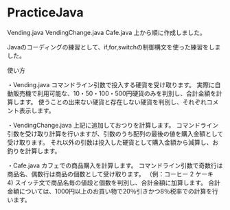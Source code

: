 # PracticeJava

Vending.java
VendingChange.java
Cafe.java
上から順に作成しました。

Javaのコーディングの練習として、if,for,switchの制御構文を使った練習をしました。

使い方

・Vending.java
コマンドライン引数で投入する硬貨を受け取ります。
実際に自動販売機で利用可能な、10・50・100・500円硬貨のみを判別し、合計金額を計算します。
使うことの出来ない硬貨と存在しない硬貨を判別し、それぞれコメント表示します。

・VendingChange.java
上記に追加しておつりを計算します。
コマンドライン引数を受け取り計算を行いますが、引数のうち配列の最後の値を購入金額として受け取ります。
それ以外の引数は投入した硬貨として購入金額から減算し、お釣りを計算します。

・Cafe.java
カフェでの商品購入を計算します。
コマンドライン引数で奇数行は商品名、偶数行は商品の個数として受け取ります。
（例：コーヒー 2 ケーキ　4)
スイッチ文で商品名毎の値段と個数を判別し、合計金額に加算します。
合計金額については、1000円以上のお買い物で20％引きかつ8％税率での計算を行います。


